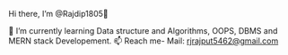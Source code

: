   Hi there, I’m @Rajdip1805👋

🌱 I’m currently learning Data structure and Algorithms, OOPS, DBMS and MERN stack Developement.
📫 Reach me- Mail: rjrajput5462@gmail.com

